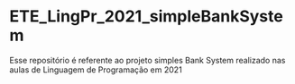 # ETE_LingPr_2021_simpleBankSystem
Esse repositório é referente ao projeto simples Bank System realizado nas aulas de Linguagem de Programação em 2021
